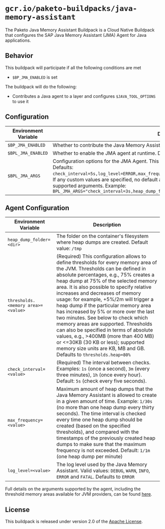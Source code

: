 # `gcr.io/paketo-buildpacks/java-memory-assistant`

The Paketo Java Memory Assistant Buildpack is a Cloud Native Buildpack that configures the SAP Java Memory Assistant (JMA) Agent for Java applications.

## Behavior
This buildpack will participate if all the following conditions are met

* `$BP_JMA_ENABLED` is set

The buildpack will do the following:

* Contributes a Java agent to a layer and configures `$JAVA_TOOL_OPTIONS` to use it

## Configuration
| Environment Variable | Description
| -------------------- | -----------
| `$BP_JMA_ENABLED` | Whether to contribute the Java Memory Assistant Agent at build time. Defaults to `false`.
| `$BPL_JMA_ENABLED` | Whether to enable the JMA agent at runtime. Defaults to `false`.
| `$BPL_JMA_ARGS` | Configuration options for the JMA Agent. This should be a comma separated list of key/value pairs. Defaults: `check_interval=5s,log_level=ERROR,max_frequency=1/1m,heap_dump_folder=/tmp,thresholds.heap=80%`. If any custom values are specified, no default args are supplied. See Agent Configuration below for supported arguments. Example: `BPL_JMA_ARGS="check_interval=3s,heap_dump_folder=/tmp,thresholds.heap=80%"`

## Agent Configuration
| Environment Variable | Description
| -------------------- | -----------
| `heap_dump_folder=<dir>` | The folder on the container's filesystem where heap dumps are created. Default value: `/tmp`
| `thresholds.<memory area>=<value>` | (Required) This configuration allows to define thresholds for every memory area of the JVM. Thresholds can be defined in absolute percentages, e.g., 75% creates a heap dump at 75% of the selected memory area. It is also possible to specify relative increases and decreases of memory usage: for example, +5%/2m will trigger a heap dump if the particular memory area has increased by 5% or more over the last two minutes. See below to check which memory areas are supported. Thresholds can also be specified in terms of absolute values, e.g., >400MB (more than 400 MB) or <=30KB (30 KB or less); supported memory size units are KB, MB and GB. Defaults to `thresholds.heap=80%`
| `check_interval=<value>` | (Required) The interval between checks. Examples: `1s` (once a second), `3m` (every three minutes), `1h` (once every hour). Default: `5s` (check every five seconds).
| `max_frequency=<value>` | Maximum amount of heap dumps that the Java Memory Assistant is allowed to create in a given amount of time. Example: `1/30s` (no more than one heap dump every thirty seconds). The time interval is checked every time one heap dump should be created (based on the specified thresholds), and compared with the timestamps of the previously created heap dumps to make sure that the maximum frequency is not exceeded. Default: `1/1m` (one heap dump per minute)
| `log_level=<value>` | The log level used by the Java Memory Assistant. Valid values: `DEBUG`, `WARN`, `INFO`, `ERROR` and `FATAL`. Defaults to `ERROR`

Full details on the arguments supported by the agent, including the threshold memory areas available for JVM providers, can be found [here](https://github.com/SAP/java-memory-assistant).

## License
This buildpack is released under version 2.0 of the [Apache License][a].

[a]: http://www.apache.org/licenses/LICENSE-2.0

